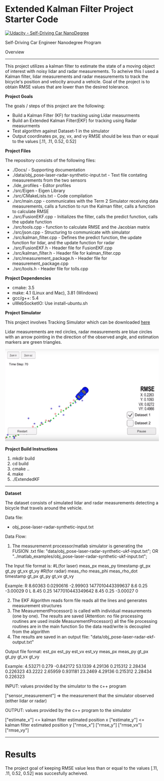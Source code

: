 # Extended Kalman Filter Project Starter Code

[![Udacity - Self-Driving Car NanoDegree](https://s3.amazonaws.com/udacity-sdc/github/shield-carnd.svg)](http://www.udacity.com/drive)

Self-Driving Car Engineer Nanodegree Program

Overview

---

[//]: # (Image References)

[image1]: ./images/simulator.PNG "Simulator Image"

This project utilizes a kalman filter to estimate the state of a moving object of interest with noisy lidar and radar measurements. To acheive this I used a Kalman filter, lidar measurements and radar measurements to track the bicycle's position and velocity around a vehicle. Goal of the project is to obtain RMSE values that are lower than the desired tolerance. 

**Project Goals**

The goals / steps of this project are the following:
* Build a Kalman Filter (KF) for tracking using Lidar measurments
* Build an Extended Kalman Filter(EKF) for tracking using Radar measurments
* Test algorithm against Dataset-1 in the simulator
* Output coordinates px, py, vx, and vy RMSE should be less than or equal to the values [.11, .11, 0.52, 0.52]

**Project Files**

The repository consists of the following files: 
* ./Docs/ - Supporting documentation
* ./data/obj_pose-laser-radar-synthetic-input.txt - Text file contating measurements from the two sensors
* ./ide_profiles - Editor profiles
* ./src/Eigen - Eigen Library
* ./src/CMakeLists.txt - Code compilation
* ./src/main.cpp - communicates with the Term 2 Simulator receiving data measurements, calls a function to run the Kalman filter, calls a function to calculate RMSE
* ./src/FusionEKF.cpp -  Initializes the filter, calls the predict function, calls the update function
* ./src/tools.cpp - function to calculate RMSE and the Jacobian matrix
* ./src/json.cpp - Structuring to communicate with simulator
* ./src/kalman_filter.cpp - Defines the predict function, the update function for lidar, and the update function for radar
* ./src/FusionEKF.h - Header file for FusionEKF.cpp
* ./src/kalman_filter.h - Header file for kalman_filter.cpp
* ./src/measurement_package.h - Header file for measurement_package.cpp
* ./src/tools.h - Header file for tolls.cpp

**Project Dependencies**

* cmake: 3.5
* make: 4.1 (Linux and Mac), 3.81 (Windows)
* gcc/g++: 5.4
* uWebSocketIO: Use install-ubuntu.sh

**Project Simulator**

This project involves Tracking Simulator which can be downloaded [here](https://github.com/udacity/self-driving-car-sim/releases)

Lidar measurements are red circles, radar measurements are blue circles with an arrow pointing in the direction of the observed angle, and estimation markers are green triangles.

![alt text][image1]

**Project Build Instructions**

1. mkdir build
2. cd build
3. cmake ..
4. make
5. ./ExtendedKF

---

**Dataset**

The dataset consists of simulated lidar and radar measurements detecting a bicycle that travels around the vehicle.

Data file:
* obj_pose-laser-radar-synthetic-input.txt

Data Flow:
1) The measuremennt processor/matlab simulator is generating the FUSION .txt file:
	"data/obj_pose-laser-radar-synthetic-ukf-input.txt";
	OR
	"../matlab_examples/obj_pose-laser-radar-synthetic-ukf-input.txt";

The Input file format is:
#L(for laser) meas_px meas_py timestamp gt_px gt_py gt_vx gt_vy
#R(for radar) meas_rho meas_phi meas_rho_dot timestamp gt_px gt_py gt_vx gt_vy

Example:
R	8.60363	0.0290616	-2.99903	1477010443399637	8.6	0.25	-3.00029	0
L	8.45	0.25	1477010443349642	8.45	0.25	-3.00027	0
	
2) The EKF Algorithm reads form file reads all the lines and generates measurement structures
3) The MeasurementProcessor() is called with individual measurements (one by one). The results are saved
(Attention: no file processing routines are used inside MeasurementProcessor() all the file processing routines are in the main function
So the data read/write is decoupled from the algorithm
4) The results are saved in an output file:
"data/obj_pose-laser-radar-ekf-output.txt"

Output file format:
est_px est_py est_vx est_vy meas_px meas_py gt_px gt_py gt_vx gt_vy

Example:
4.53271	0.279	-0.842172	53.1339	4.29136	0.215312	2.28434	0.226323
43.2222	2.65959	0.931181	23.2469	4.29136	0.215312	2.28434	0.226323


INPUT: values provided by the simulator to the c++ program

["sensor_measurement"] => the measurement that the simulator observed (either lidar or radar)


OUTPUT: values provided by the c++ program to the simulator

["estimate_x"] <= kalman filter estimated position x
["estimate_y"] <= kalman filter estimated position y
["rmse_x"]
["rmse_y"]
["rmse_vx"]
["rmse_vy"]

---

# Results

The project goal of keeping RMSE value less than or equal to the values [.11, .11, 0.52, 0.52] was succesfully acheived.

